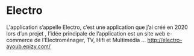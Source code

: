 # Electro
L'application s’appelle Electro, c’est une application que j’ai créé en 2020 lors d’un projet ,
l’idée principale de l’application est un site web e-commerce de l’Electroménager, TV, Hifi et Multimédia … 
http://electro-ayoub.epizy.com/ 
